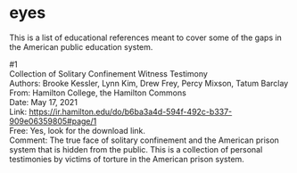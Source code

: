 # eyes
This is a list of educational references meant to cover some of the gaps in the American public education system.

#1 <br>
Collection of Solitary Confinement Witness Testimony <br>
Authors: Brooke Kessler, Lynn Kim, Drew Frey, Percy Mixson, Tatum Barclay <br>
From: Hamilton College, the Hamilton Commons<br>
Date: May 17, 2021<br>
Link: https://ir.hamilton.edu/do/b6ba3a4d-594f-492c-b337-909e06359805#page/1<br>
Free: Yes, look for the download link.<br>
Comment: The true face of solitary confinement and the American prison system that is hidden from the public. This is a collection of personal testimonies by victims of torture in the American prison system.<br>

